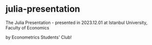# julia-presentation

The Julia Presentation - presented in 2023.12.01 at Istanbul University, Faculty of Economics

by Econometrics Students' Club!


